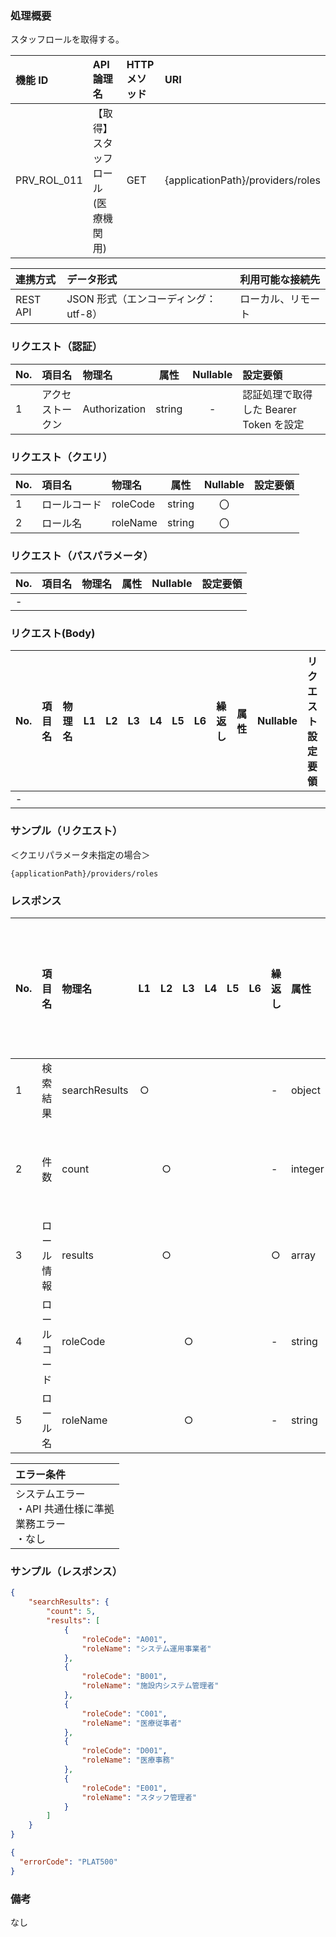 ### 処理概要

スタッフロールを取得する。

| 機能 ID     | API 論理名                          | HTTP メソッド | URI                                              |
| :---------- | :---------------------------------- | :------------ | :----------------------------------------------- |
| PRV_ROL_011 | 【取得】スタッフロール(医療機関用)  | GET           | {applicationPath}/providers/roles  |

| 連携方式 | データ形式                           | 利用可能な接続先   |
| :------- | :----------------------------------- | :----------------- |
| REST API | JSON 形式（エンコーディング：utf-8） | ローカル、リモート |

### リクエスト（認証）

| No. | 項目名           | 物理名        |  属性  | Nullable | 設定要領                               |
| :-- | :--------------- | :------------ | :----: | :------: | :------------------------------------- |
| 1   | アクセストークン | Authorization | string |    -     | 認証処理で取得した Bearer Token を設定|

### リクエスト（クエリ）

| No. | 項目名       | 物理名           | 属性    | Nullable | 設定要領                                        |
| :-- | :----------- | :--------------- | :-----: | :------: | :---------------------------------------------- |
| 1   | ロールコード | roleCode         | string  |    〇    | |
| 2   | ロール名     | roleName         | string  |    〇    | |


### リクエスト（パスパラメータ）

| No. | 項目名  | 物理名    |  属性  | Nullable | 設定要領                                         |
| :-- | :------ | :-------- | :----: | :------: | :----------------------------------------------- |
| -   | | | | | |

### リクエスト(Body)

| No. | 項目名 | 物理名 | L1  | L2  | L3  | L4  | L5  | L6  | 繰返し | 属性 | Nullable | リクエスト設定要領 |
| :-- | :----- | :----- | :-: | :-: | :-: | :-: | :-: | :-: | :----- | :--- | :------- | :----------------- |
| -   |        |        |     |     |     |

### サンプル（リクエスト）
＜クエリパラメータ未指定の場合＞
```
{applicationPath}/providers/roles
```

### レスポンス

| No. | 項目名         | 物理名                         | L1  | L2  | L3  | L4  | L5  | L6  | 繰返し | 属性    | Nullable | レスポンス設定要領                              |
| :-- | :------------- | :----------------------------- | :-: | :-: | :-: | :-: | :-: | :-: | :----- | :------ | :------- | :---------------------------------------------- |
| 1   | 検索結果       | searchResults                  | ○  |     |     |     |     |     | -      | object  | -        | |
| 2   | 件数           | count                          |     | ○  |     |     |     |     | -      | integer | -        | 検索結果件数                                    |
| 3   | ロール情報     | results                        |     | ○  |     |     |     |     | ○     | array   | -        | |
| 4   | ロールコード   | roleCode                       |     |     | ○  |     |     |     | -      | string  | -        | |
| 5   | ロール名       | roleName                       |     |     | ○  |     |     |     | -      | string  | -        | |


| エラー条件                                                        |
| :---------------------------------------------------------------- |
| システムエラー<br/>・API 共通仕様に準拠<br/>業務エラー<br/>・なし |


### サンプル（レスポンス）

```json title="正常終了"
{
    "searchResults": {
        "count": 5,
        "results": [
            {
                "roleCode": "A001",
                "roleName": "システム運用事業者"
            },
            {
                "roleCode": "B001",
                "roleName": "施設内システム管理者"
            },
            {
                "roleCode": "C001",
                "roleName": "医療従事者"
            },
            {
                "roleCode": "D001",
                "roleName": "医療事務"
            },
            {
                "roleCode": "E001",
                "roleName": "スタッフ管理者"
            }
        ]
    }
}
```
```json title="異常終了"
{
  "errorCode": "PLAT500"
}
```
### 備考

なし
